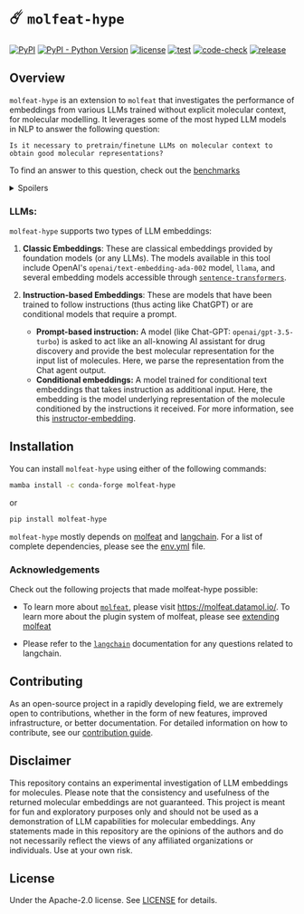 
# ☄️ `molfeat-hype`

[![PyPI](https://img.shields.io/pypi/v/molfeat-hype)](https://pypi.org/project/molfeat-hype/)
[![PyPI - Python Version](https://img.shields.io/pypi/pyversions/molfeat-hype)](https://pypi.org/project/molfeat-hype/)
[![license](https://img.shields.io/badge/License-Apache%202.0-blue.svg)](https://github.com/maclandrol/molfeat-hype/blob/main/LICENSE)
[![test](https://github.com/maclandrol/molfeat-hype/actions/workflows/test.yml/badge.svg)](https://github.com/maclandrol/molfeat-hype/actions/workflows/test.yml)
[![code-check](https://github.com/maclandrol/molfeat-hype/actions/workflows/code-check.yml/badge.svg)](https://github.com/maclandrol/molfeat-hype/actions/workflows/code-check.yml)
[![release](https://github.com/maclandrol/molfeat-hype/actions/workflows/release.yml/badge.svg)](https://github.com/maclandrol/molfeat-hype/actions/workflows/release.yml)

## Overview

`molfeat-hype` is an extension to `molfeat` that investigates the performance of embeddings from various LLMs trained without explicit molecular context, for molecular modelling. It leverages some of the most hyped LLM models in NLP to answer the following question:

```Is it necessary to pretrain/finetune LLMs on molecular context to obtain good molecular representations?```


To find an answer to this question, check out the [benchmarks](tutorials/benchmark.ipynb)


<details>
 <summary>Spoilers</summary>
 <strong>NO!</strong>, Understanding of molecular context/structure/properties is key for building good molecular featurizers. 
</details>

### LLMs:

`molfeat-hype` supports two types of LLM embeddings:

1. **Classic Embeddings**: These are classical embeddings provided by foundation models (or any LLMs). The models available in this tool include OpenAI's `openai/text-embedding-ada-002` model, `llama`, and several embedding models accessible through [`sentence-transformers`](https://github.com/UKPLab/sentence-transformers/tree/master).


2. **Instruction-based Embeddings**: These are models that have been trained to follow instructions (thus acting like ChatGPT) or are conditional models that require a prompt.

   - **Prompt-based instruction:** A model (like Chat-GPT: `openai/gpt-3.5-turbo`) is asked to act like an all-knowing AI assistant for drug discovery and provide the best molecular representation for the input list of molecules. Here, we parse the representation from the Chat agent output.
   - **Conditional embeddings:** A model trained for conditional text embeddings that takes instruction as additional input. Here, the embedding is the model underlying representation of the molecule conditioned by the instructions it received. For more information, see this [instructor-embedding](https://github.com/HKUNLP/instructor-embedding).

## Installation

You can install `molfeat-hype` using either of the following commands:

```bash
mamba install -c conda-forge molfeat-hype
```
or 

```bash
pip install molfeat-hype
```

`molfeat-hype` mostly depends on [molfeat](https://github.com/datamol-io/molfeat) and [langchain](https://github.com/hwchase17/langchain). For a list of complete dependencies, please see the [env.yml](./env.yml) file.


### Acknowledgements 

Check out the following projects that made molfeat-hype possible:

- To learn more about [`molfeat`](https://github.com/datamol-io/molfeat), please visit https://molfeat.datamol.io/. To learn more about the plugin system of molfeat, please see [extending molfeat](https://molfeat-docs.datamol.io/stable/developers/create-plugin.html)

- Please refer to the [`langchain`](https://github.com/hwchase17/langchain) documentation for any questions related to langchain.


## Contributing

As an open-source project in a rapidly developing field, we are extremely open to contributions, whether in the form of new features, improved infrastructure, or better documentation. 
For detailed information on how to contribute, see our [contribution guide](./contribute.md).


## Disclaimer
This repository contains an experimental investigation of LLM embeddings for molecules. Please note that the consistency and usefulness of the returned molecular embeddings are not guaranteed. This project is meant for fun and exploratory purposes only and should not be used as a demonstration of LLM capabilities for molecular embeddings. Any statements made in this repository are the opinions of the authors and do not necessarily reflect the views of any affiliated organizations or individuals. Use at your own risk.

## License

Under the Apache-2.0 license. See [LICENSE](LICENSE) for details.
